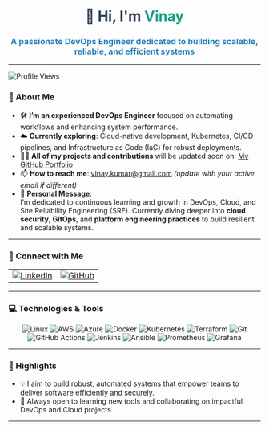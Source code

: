 <h1 align="center" style="color: #2c3e50;">👋 Hi, I'm <span style="color: #16a085;">Vinay</span></h1>
<h3 align="center" style="color: #2980b9;">A passionate DevOps Engineer dedicated to building scalable, reliable, and efficient systems</h3>

---

<p align="left">
  <img src="https://komarev.com/ghpvc/?username=devopswithvinay&label=Profile%20Views&color=0e75b6&style=flat" alt="Profile Views" />
</p>

### 🌟 About Me  
- 🛠️ **I’m an experienced DevOps Engineer** focused on automating workflows and enhancing system performance.  
- ☁️ **Currently exploring**: Cloud-native development, Kubernetes, CI/CD pipelines, and Infrastructure as Code (IaC) for robust deployments.  
- 👨‍💻 **All of my projects and contributions** will be updated soon on: [My GitHub Portfolio](https://github.com/devopswithvinay)  
- 📫 **How to reach me**: vinay.kumar@gmail.com *(update with your active email if different)*  
- 💬 **Personal Message**:  
  I’m dedicated to continuous learning and growth in DevOps, Cloud, and Site Reliability Engineering (SRE). Currently diving deeper into **cloud security**, **GitOps**, and **platform engineering practices** to build resilient and scalable systems.

---

### 🤝 Connect with Me  
<p align="center">
<div>
  <table>
    <tr>
      <td>
        <a href="https://www.linkedin.com/in/vinay-kumar-93647a286/" target="_blank">
          <img src="https://img.shields.io/badge/LinkedIn-Profile-blue?style=for-the-badge&logo=linkedin" alt="LinkedIn" />
        </a>
      </td>
      <td>
        <a href="https://github.com/devopswithvinay" target="_blank">
          <img src="https://img.shields.io/badge/GitHub-Profile-green?style=for-the-badge&logo=github" alt="GitHub" />
        </a>
      </td>
    </tr>
  </table>
</div>
</p>

---

### 💻 Technologies & Tools  
<p align="center">
  <img src="https://img.shields.io/badge/-Linux-FCC624?style=for-the-badge&logo=linux&logoColor=black" alt="Linux" />
  <img src="https://img.shields.io/badge/-AWS-232F3E?style=for-the-badge&logo=amazon-aws&logoColor=white" alt="AWS" />
  <img src="https://img.shields.io/badge/-Azure-0078D4?style=for-the-badge&logo=azure-devops&logoColor=white" alt="Azure" />
  <img src="https://img.shields.io/badge/-Docker-2496ED?style=for-the-badge&logo=docker&logoColor=white" alt="Docker" />
  <img src="https://img.shields.io/badge/-Kubernetes-326CE5?style=for-the-badge&logo=kubernetes&logoColor=white" alt="Kubernetes" />
  <img src="https://img.shields.io/badge/-Terraform-623CE4?style=for-the-badge&logo=terraform&logoColor=white" alt="Terraform" />
  <img src="https://img.shields.io/badge/-Git-F05032?style=for-the-badge&logo=git&logoColor=white" alt="Git" />
  <img src="https://img.shields.io/badge/-GitHub%20Actions-2088FF?style=for-the-badge&logo=github-actions&logoColor=white" alt="GitHub Actions" />
  <img src="https://img.shields.io/badge/-Jenkins-D24939?style=for-the-badge&logo=jenkins&logoColor=white" alt="Jenkins" />
  <img src="https://img.shields.io/badge/-Ansible-EE0000?style=for-the-badge&logo=ansible&logoColor=white" alt="Ansible" />
  <img src="https://img.shields.io/badge/-Prometheus-E6522C?style=for-the-badge&logo=prometheus&logoColor=white" alt="Prometheus" />
  <img src="https://img.shields.io/badge/-Grafana-F46800?style=for-the-badge&logo=grafana&logoColor=white" alt="Grafana" />
</p>

---

### 🚀 Highlights  
- 💡 I aim to build robust, automated systems that empower teams to deliver software efficiently and securely.  
- 🎯 Always open to learning new tools and collaborating on impactful DevOps and Cloud projects.

---
